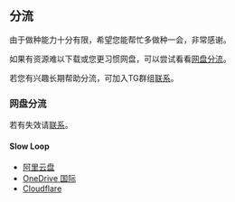 ## 分流

由于做种能力十分有限，希望您能帮忙多做种一会，非常感谢。

如果有资源难以下载或您更习惯网盘，可以尝试看看[网盘分流](#pan)。

若您有兴趣长期帮助分流，可加入TG群组[联系](/chat)。

### 网盘分流

若有失效请[联系](/chat)。

#### Slow Loop

* [阿里云盘](https://www.aliyundrive.com/s/iGZCxDbTM2F)
* [OneDrive 国际](https://share.lavaanime.top/1AG/[2022-01]%20Slow%20Loop%20323626)
* [Cloudflare](https://share.lavaanime.top/1AG%20-%20Cloudflare/[2022-01]%20Slow%20Loop%20323626)
